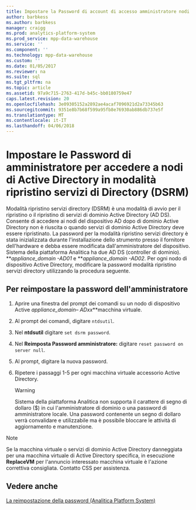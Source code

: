 ```yaml
---
title: Impostare la Password di account di accesso amministratore nodi Active Directory in modalità ripristino servizi di Directory (AP)
author: barbkess
ms.author: barbkess
manager: craigg
ms.prod: analytics-platform-system
ms.prod_service: mpp-data-warehouse
ms.service: ''
ms.component: ''
ms.technology: mpp-data-warehouse
ms.custom: ''
ms.date: 01/05/2017
ms.reviewer: na
ms.suite: sql
ms.tgt_pltfrm: na
ms.topic: article
ms.assetid: 97a9c715-2763-417d-b45c-bb0180759e47
caps.latest.revision: 20
ms.openlocfilehash: 3e09305152a2892ae4acaf7096921d2a73345b63
ms.sourcegitcommit: 9351e8b7b68f599a95fb8e76930ab886db737e5f
ms.translationtype: MT
ms.contentlocale: it-IT
ms.lasthandoff: 04/06/2018
---
```

# <a name="set-admin-password-for-logging-on-to-ad-nodes-in-directory-services-restore-mode-dsrm"></a>Impostare le Password di amministratore per accedere a nodi di Active Directory in modalità ripristino servizi di Directory (DSRM)
Modalità ripristino servizi directory (DSRM) è una modalità di avvio per il ripristino o il ripristino di servizi di dominio Active Directory (AD DS). Consente di accedere ai nodi del dispositivo AD dopo di dominio Active Directory non è riuscita o quando servizi di dominio Active Directory deve essere ripristinato. La password per la modalità ripristino servizi directory è stata inizializzata durante l'installazione dello strumento presso il fornitore dell'hardware e debba essere modificata dall'amministratore del dispositivo. Sistema della piattaforma Analitica ha due AD DS (controller di dominio). ***appliance_domain *-AD01** e ***appliance_domain *-AD02**. Per ogni nodo di dispositivo Active Directory, modificare la password modalità ripristino servizi directory utilizzando la procedura seguente.  
  
## <a name="HowToDSRM"></a>Per reimpostare la password dell'amministratore  
  
1.  Aprire una finestra del prompt dei comandi su un nodo di dispositivo Active ***appliance_domain*– AD*xx***macchina virtuale.  
  
2.  Al prompt dei comandi, digitare `ntdsutil`.  
  
3.  Nel **ntdsutil** digitare `set dsrm password`.  
  
4.  Nel **Reimposta Password amministratore:** digitare `reset password on server null`.  
  
5.  Al prompt, digitare la nuova password.  
  
6.  Ripetere i passaggi 1-5 per ogni macchina virtuale accessorio Active Directory.  
  
    > [!WARNING]  
    > Sistema della piattaforma Analitica non supporta il carattere di segno di dollaro ($) in cui l'amministratore di dominio o una password di amministratore locale. Una password contenente un segno di dollaro verrà convalidare e utilizzabile ma è possibile bloccare le attività di aggiornamento e manutenzione.  
  
> [!NOTE]  
> Se la macchina virtuale o servizi di dominio Active Directory danneggiata per una macchina virtuale di Active Directory specifica, in esecuzione **ReplaceVM** per l'annuncio interessato macchina virtuale è l'azione correttiva consigliata. Contatto CSS per assistenza.  
  
## <a name="see-also"></a>Vedere anche  
[La reimpostazione della password &#40;Analitica Platform System&#41;](password-reset.md)  
  
